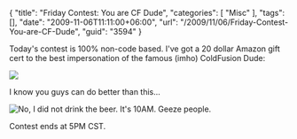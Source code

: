 {
	"title": "Friday Contest: You are CF Dude",
	"categories": [
		"Misc"
	],
	"tags": [],
	"date": "2009-11-06T11:11:00+06:00",
	"url": "/2009/11/06/Friday-Contest-You-are-CF-Dude",
	"guid": "3594"
}

Today's contest is 100% non-code based. I've got a 20 dollar Amazon gift cert to the best impersonation of the famous (imho) ColdFusion Dude:

<img src="http://static.raymondcamden.com/images/cfdudesmall.jpg" />

I know you guys can do better than this...

<img src="http://static.raymondcamden.com/images/cfjedi/cfdude2.jpg" title="No, I did not drink the beer. It's 10AM. Geeze people." />

Contest ends at 5PM CST.